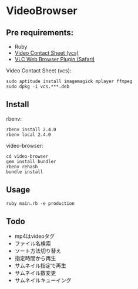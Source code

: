 # VideoBrowser

## Pre requirements:

- Ruby
- [Video Contact Sheet (vcs)](https://p.outlyer.net/vcs/)
- [VLC Web Browser Plugin (Safari)](http://www.videolan.org/vlc/download-macosx.ja.html)

Video Contact Sheet (vcs):

    sudo aptitude install imagemagick mplayer ffmpeg
    sudo dpkg -i vcs.***.deb

## Install

rbenv:

    rbenv install 2.4.0
    rbenv local 2.4.0

video-browser:

    cd video-browser
    gem install bundler
    rbenv rehash
    bundle install

## Usage

    ruby main.rb -e production

## Todo

- mp4はvideoタグ
- ファイル名検索
- ソート方法切り替え
- 指定時間から再生
- サムネイル指定で再生
- サムネイル数変更
- サムネイルキューイング
